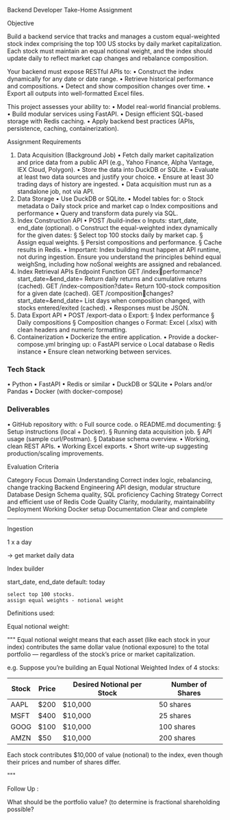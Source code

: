 Backend Developer Take-Home Assignment

Objective

Build a backend service that tracks and manages a custom equal-weighted stock 
index comprising the top 100 US stocks by daily market capitalization.
Each stock must maintain an equal notional weight, and the index should update daily to 
reflect market cap changes and rebalance composition.

Your backend must expose RESTful APIs to:
• Construct the index dynamically for any date or date range.
• Retrieve historical performance and compositions.
• Detect and show composition changes over time.
• Export all outputs into well-formatted Excel files.

This project assesses your ability to:
• Model real-world financial problems.
• Build modular services using FastAPI. 
• Design efficient SQL-based storage with Redis caching. 
• Apply backend best practices (APIs, persistence, caching, containerization).


Assignment Requirements
1. Data Acquisition (Background Job)
• Fetch daily market capitalization and price data from a public API (e.g., Yahoo 
Finance, Alpha Vantage, IEX Cloud, Polygon).
• Store the data into DuckDB or SQLite. • Evaluate at least two data sources and justify your choice.
• Ensure at least 30 trading days of history are ingested.
• Data acquisition must run as a standalone job, not via API.
2. Data Storage
• Use DuckDB or SQLite. • Model tables for:
o Stock metadata
o Daily stock price and market cap
o Index compositions and performance
• Query and transform data purely via SQL.
3. Index Construction API
• POST /build-index
o Inputs: start_date, end_date (optional).
o Construct the equal-weighted index dynamically for the given dates:
§ Select top 100 stocks daily by market cap.
§ Assign equal weights. § Persist compositions and performance.
§ Cache results in Redis. • Important: Index building must happen at API runtime, not during ingestion. Ensure 
you understand the principles behind equal weighSng, including how noSonal 
weights are assigned and rebalanced.
4. Index Retrieval APIs
Endpoint Function
GET /index￾performance?start_date=&end_date=
Return daily returns and cumulative returns 
(cached).
GET /index-composition?date= Return 100-stock composition for a given 
date (cached).
GET /composition￾changes?start_date=&end_date=
List days when composition changed, with 
stocks entered/exited (cached).
• Responses must be JSON.
5. Data Export API
• POST /export-data
o Export:
§ Index performance
§ Daily compositions
§ Composition changes
o Format: Excel (.xlsx) with clean headers and numeric formatting.
6. Containerization
• Dockerize the entire application.
• Provide a docker-compose.yml bringing up:
o FastAPI service
o Local database
o Redis instance
• Ensure clean networking between services.


### Tech Stack
• Python
• FastAPI
• Redis or similar
• DuckDB or SQLite
• Polars and/or Pandas
• Docker (with docker-compose)

### Deliverables
• GitHub repository with:
    o Full source code.
    o README.md documenting:
        § Setup instructions (local + Docker).
        § Running data acquisition job.
        § API usage (sample curl/Postman).
        § Database schema overview.
• Working, clean REST APIs.
• Working Excel exports.
• Short write-up suggesting production/scaling improvements.

Evaluation Criteria

Category Focus
Domain Understanding Correct index logic, rebalancing, change tracking
Backend Engineering API design, modular structure
Database Design Schema quality, SQL proficiency
Caching Strategy Correct and efficient use of Redis
Code Quality Clarity, modularity, maintainability
Deployment Working Docker setup
Documentation Clear and complete


---


Ingestion

1 x a day

-> get market daily data

Index builder


start_date, end_date
default: today

    select top 100 stocks.
    assign equal weights - notional weight


Definitions used:

Equal notional weight:

"""
Equal notional weight means that each asset (like each stock in your index)
contributes the same dollar value (notional exposure) to the total portfolio
— regardless of the stock’s price or market capitalization.

e.g.
Suppose you’re building an Equal Notional Weighted Index of 4 stocks:

| Stock | Price | Desired Notional per Stock | Number of Shares |
| ----- | ----- | -------------------------- | ---------------- |
| AAPL  | $200  | $10,000                    | 50 shares        |
| MSFT  | $400  | $10,000                    | 25 shares        |
| GOOG  | $100  | $10,000                    | 100 shares       |
| AMZN  | $50   | $10,000                    | 200 shares       |


Each stock contributes $10,000 of value (notional) to the index,
even though their prices and number of shares differ.


"""

Follow Up :

What should be the portfolio value? (to determine
is fractional shareholding possible?




